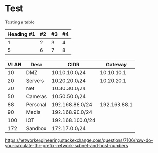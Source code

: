 # Test

Testing a table


Heading #1 | #2 | #3 | #4
---|---|---|---
1  | 2 | 3 | 4
5  | 6 | 7 | 8


VLAN | Desc | CIDR | Gateway
---|---|---|---
10	| DMZ	| 10.10.10.0/24	| 10.10.10.1
20	|Servers | 10.20.20.0/24	| 10.20.20.1
30	|Net |	10.30.30.0/24	|
50	|Cameras	| 10.50.50.0/24	|
88	|Personal	| 192.168.88.0/24 |	192.168.88.1
90	|Media	| 192.168.90.0/24	|
100	|IOT	| 192.168.100.0/24	|
172	|Sandbox |	172.17.0.0/24	|


https://networkengineering.stackexchange.com/questions/7106/how-do-you-calculate-the-prefix-network-subnet-and-host-numbers
